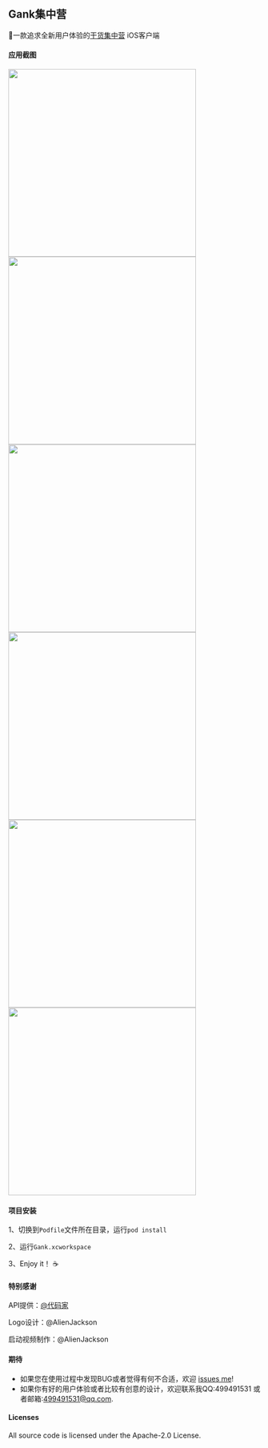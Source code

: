 ## Gank集中营
📱一款追求全新用户体验的[干货集中营](http://gank.io/) iOS客户端

#### 应用截图
<img src="https://github.com/iphone5solo/learngit/raw/master/imagesForGank/image05.png" width="375"> <img src="https://github.com/iphone5solo/learngit/raw/master/imagesForGank/image07.png" width="375"><br><img src="https://github.com/iphone5solo/learngit/raw/master/imagesForGank/image06.png" width="375"> <img src="https://github.com/iphone5solo/learngit/raw/master/imagesForGank/image01.png" width="375"><br><img src="https://github.com/iphone5solo/learngit/raw/master/imagesForGank/image04.png" width="375"> <img src="https://github.com/iphone5solo/learngit/raw/master/imagesForGank/image03.png" width="375">

#### 项目安装
1、切换到`Podfile`文件所在目录，运行`pod install`

2、运行`Gank.xcworkspace`

3、Enjoy it！ ☕️

#### 特别感谢
API提供：[@代码家](https://github.com/daimajia)

Logo设计：@AlienJackson

启动视频制作：@AlienJackson

#### 期待
- 如果您在使用过程中发现BUG或者觉得有何不合适，欢迎 [issues me](https://github.com/iphone5solo/PYSearch/issues/new)!
- 如果你有好的用户体验或者比较有创意的设计，欢迎联系我QQ:499491531 或者邮箱:499491531@qq.com.


#### Licenses
All source code is licensed under the Apache-2.0 License.

